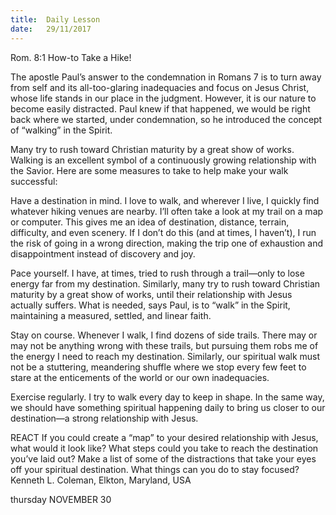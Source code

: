 ```yaml
---
title:  Daily Lesson
date:   29/11/2017
---
```


Rom. 8:1
How-to
Take a Hike!


The apostle Paul’s answer to the condemnation in Romans 7 is to turn away from self and its all-too-glaring inadequacies and focus on Jesus Christ, whose life stands in our place in the judgment. However, it is our nature to become easily distracted. Paul knew if that happened, we would be right back where we started, under condemnation, so he introduced the concept of “walking” in the Spirit.

Many try to rush toward Christian maturity by a great show of works.
Walking is an excellent symbol of a continuously growing relationship with the Savior. Here are some measures to take to help make your walk successful:

Have a destination in mind. I love to walk, and wherever I live, I quickly find whatever hiking venues are nearby. I’ll often take a look at my trail on a map or computer. This gives me an idea of destination, distance, terrain, difficulty, and even scenery. If I don’t do this (and at times, I haven’t), I run the risk of going in a wrong direction, making the trip one of exhaustion and disappointment instead of discovery and joy.

Pace yourself. I have, at times, tried to rush through a trail—only to lose energy far from my destination. Similarly, many try to rush toward Christian maturity by a great show of works, until their relationship with Jesus actually suffers. What is needed, says Paul, is to “walk” in the Spirit, maintaining a measured, settled, and linear faith.

Stay on course. Whenever I walk, I find dozens of side trails. There may or may not be anything wrong with these trails, but pursuing them robs me of the energy I need to reach my destination. Similarly, our spiritual walk must not be a stuttering, meandering shuffle where we stop every few feet to stare at the enticements of the world or our own inadequacies.

Exercise regularly. I try to walk every day to keep in shape. In the same way, we should have something spiritual happening daily to bring us closer to our destination—a strong relationship with Jesus.

REACT
If you could create a “map” to your desired relationship with Jesus, what would it look like? What steps could you take to reach the destination you’ve laid out?
Make a list of some of the distractions that take your eyes off your spiritual destination. What things can you do to stay focused?
Kenneth L. Coleman, Elkton, Maryland, USA

thursday
NOVEMBER 30

